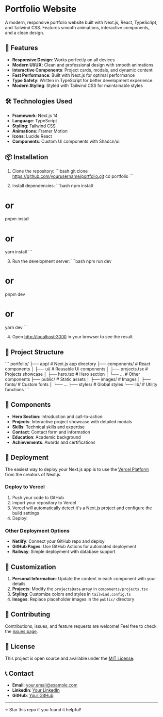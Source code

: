 # Portfolio Website

A modern, responsive portfolio website built with Next.js, React, TypeScript, and Tailwind CSS. Features smooth animations, interactive components, and a clean design.

## 🚀 Features

- **Responsive Design**: Works perfectly on all devices
- **Modern UI/UX**: Clean and professional design with smooth animations
- **Interactive Components**: Project cards, modals, and dynamic content
- **Fast Performance**: Built with Next.js for optimal performance
- **Type Safety**: Written in TypeScript for better development experience
- **Modern Styling**: Styled with Tailwind CSS for maintainable styles

## 🛠️ Technologies Used

- **Framework**: Next.js 14
- **Language**: TypeScript
- **Styling**: Tailwind CSS
- **Animations**: Framer Motion
- **Icons**: Lucide React
- **Components**: Custom UI components with Shadcn/ui

## 📦 Installation

1. Clone the repository:
\`\`\`bash
git clone https://github.com/yourusername/portfolio.git
cd portfolio
\`\`\`

2. Install dependencies:
\`\`\`bash
npm install
# or
pnpm install
# or
yarn install
\`\`\`

3. Run the development server:
\`\`\`bash
npm run dev
# or
pnpm dev
# or
yarn dev
\`\`\`

4. Open [http://localhost:3000](http://localhost:3000) in your browser to see the result.

## 📁 Project Structure

\`\`\`
portfolio/
├── app/                    # Next.js app directory
├── components/             # React components
│   ├── ui/                # Reusable UI components
│   ├── projects.tsx       # Projects showcase
│   ├── hero.tsx          # Hero section
│   └── ...               # Other components
├── public/                # Static assets
│   ├── images/           # Images
│   ├── fonts/            # Custom fonts
│   └── ...
├── styles/               # Global styles
└── lib/                  # Utility functions
\`\`\`

## 🎨 Components

- **Hero Section**: Introduction and call-to-action
- **Projects**: Interactive project showcase with detailed modals
- **Skills**: Technical skills and expertise
- **Contact**: Contact form and information
- **Education**: Academic background
- **Achievements**: Awards and certifications

## 🚀 Deployment

The easiest way to deploy your Next.js app is to use the [Vercel Platform](https://vercel.com/new) from the creators of Next.js.

### Deploy to Vercel

1. Push your code to GitHub
2. Import your repository to Vercel
3. Vercel will automatically detect it's a Next.js project and configure the build settings
4. Deploy!

### Other Deployment Options

- **Netlify**: Connect your GitHub repo and deploy
- **GitHub Pages**: Use GitHub Actions for automated deployment
- **Railway**: Simple deployment with database support

## 📝 Customization

1. **Personal Information**: Update the content in each component with your details
2. **Projects**: Modify the `projectsData` array in `components/projects.tsx`
3. **Styling**: Customize colors and styles in `tailwind.config.ts`
4. **Images**: Replace placeholder images in the `public/` directory

## 🤝 Contributing

Contributions, issues, and feature requests are welcome! Feel free to check the [issues page](https://github.com/yourusername/portfolio/issues).

## 📄 License

This project is open source and available under the [MIT License](LICENSE).

## 📞 Contact

- **Email**: your.email@example.com
- **LinkedIn**: [Your LinkedIn](https://linkedin.com/in/yourprofile)
- **GitHub**: [Your GitHub](https://github.com/yourusername)

---

⭐ Star this repo if you found it helpful!
